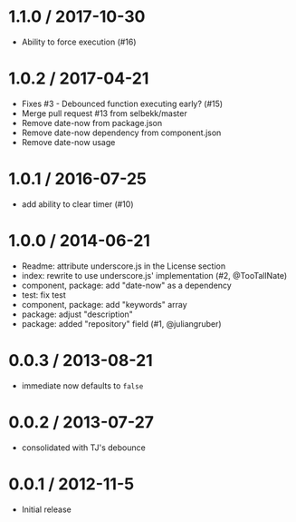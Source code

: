
1.1.0 / 2017-10-30
==================

  * Ability to force execution (#16)

1.0.2 / 2017-04-21
==================

 * Fixes #3 - Debounced function executing early? (#15)
 * Merge pull request #13 from selbekk/master
 * Remove date-now from package.json
 * Remove date-now dependency from component.json
 * Remove date-now usage

1.0.1 / 2016-07-25
==================

 * add ability to clear timer (#10)

1.0.0 / 2014-06-21
==================

 * Readme: attribute underscore.js in the License section
 * index: rewrite to use underscore.js' implementation (#2, @TooTallNate)
 * component, package: add "date-now" as a dependency
 * test: fix test
 * component, package: add "keywords" array
 * package: adjust "description"
 * package: added "repository" field (#1, @juliangruber)

0.0.3 / 2013-08-21
==================

 * immediate now defaults to `false`

0.0.2 / 2013-07-27
==================

 * consolidated with TJ's debounce

0.0.1 / 2012-11-5
==================

 * Initial release
